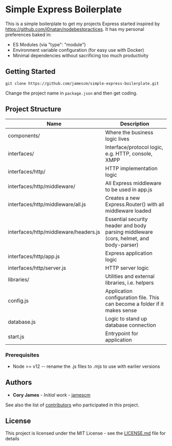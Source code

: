 # Simple Express Boilerplate

This is a simple boilerplate to get my projects Express started inspired by https://github.com/i0natan/nodebestpractices. It has my personal preferences baked in:

* ES Modules (via "type": "module")
* Environment variable configuration (for easy use with Docker)
* Minimal dependencies without sacrificing too much productivity

## Getting Started

```
git clone https://github.com/jamescm/simple-express-boilerplate.git
```

Change the project name in `package.json` and then get coding.

## Project Structure

| Name                                  | Description                                                                           |
|---------------------------------------|---------------------------------------------------------------------------------------|
| components/                           | Where the business logic lives                                                        |
| interfaces/                           | Interface/protocol logic, e.g. HTTP, console, XMPP                                    |
| interfaces/http/                      | HTTP implementation logic                                                             |
| interfaces/http/middleware/           | All Express middleware to be used in app.js                                           |
| interfaces/http/middleware/all.js     | Creates a new Express.Router() with all middleware loaded                             |
| interfaces/http/middleware/headers.js | Essential security header and body parsing middleware (cors, helmet, and body-parser) |
| interfaces/http/app.js                | Express application logic                                                             |
| interfaces/http/server.js             | HTTP server logic                                                                     |
| libraries/                            | Utilities and external libraries, i.e. helpers                                        |
| config.js                             | Application configuration file. This can become a folder if it makes sense            |
| database.js                           | Logic to stand up database connection                                                 |
| start.js                              | Entrypoint for application                                                            |

### Prerequisites

* Node >= v12 -- rename the .js files to .mjs to use with earlier versions

## Authors

* **Cory James** - *Initial work* - [jamescm](https://github.com/jamescm)

See also the list of [contributors](https://github.com/jamescm/simple-express-boilerplate/contributors) who participated in this project.

## License

This project is licensed under the MIT License - see the [LICENSE.md](LICENSE.md) file for details
